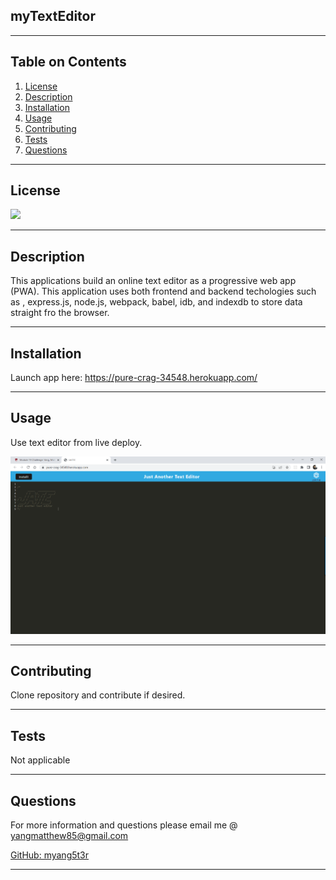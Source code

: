 ## myTextEditor

---

## Table on Contents

1. [License](#License)
2. [Description](#Description)
3. [Installation](#Installation)
4. [Usage](#Usage)
5. [Contributing](#Contributing)
6. [Tests](#Tests)
7. [Questions](#Questions)

---

## License

[![](https://img.shields.io/badge/license-GNU%20GPLv3-blue)](https://choosealicense.com/licenses/gpl-2.0/)

---

## Description

This applications build an online text editor as a progressive web app (PWA). This application uses both frontend and backend techologies such as , express.js, node.js, webpack, babel, idb, and indexdb to store data straight fro the browser.

---

## Installation

Launch app here: https://pure-crag-34548.herokuapp.com/

---

## Usage

Use text editor from live deploy.

![Jate Text Editor](./client/src/images/Jate.PNG)

---

## Contributing

Clone repository and contribute if desired.

---

## Tests

Not applicable

---

## Questions

For more information and questions please email me @ yangmatthew85@gmail.com

[GitHub: myang5t3r](https://github.com/myang5t3r)

---
